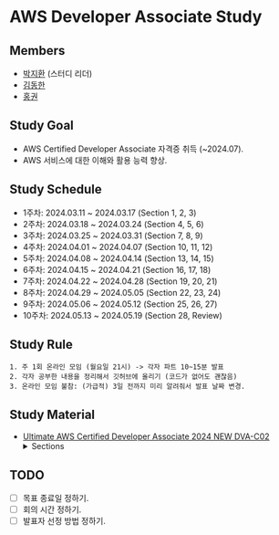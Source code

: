 # AWS Developer Associate Study

## Members

- [박지환](https://github.com/aptheparker) (스터디 리더)
- [김동한](https://github.com/pendant-k)
- [홍권](https://github.com/gwonhong)

## Study Goal

- AWS Certified Developer Associate 자격증 취득 (~2024.07).
- AWS 서비스에 대한 이해와 활용 능력 향상.

## Study Schedule

- 1주차: 2024.03.11 ~ 2024.03.17 (Section 1, 2, 3)
- 2주차: 2024.03.18 ~ 2024.03.24 (Section 4, 5, 6)
- 3주차: 2024.03.25 ~ 2024.03.31 (Section 7, 8, 9)
- 4주차: 2024.04.01 ~ 2024.04.07 (Section 10, 11, 12)
- 5주차: 2024.04.08 ~ 2024.04.14 (Section 13, 14, 15)
- 6주차: 2024.04.15 ~ 2024.04.21 (Section 16, 17, 18)
- 7주차: 2024.04.22 ~ 2024.04.28 (Section 19, 20, 21)
- 8주차: 2024.04.29 ~ 2024.05.05 (Section 22, 23, 24)
- 9주차: 2024.05.06 ~ 2024.05.12 (Section 25, 26, 27)
- 10주차: 2024.05.13 ~ 2024.05.19 (Section 28, Review)

## Study Rule

```
1. 주 1회 온라인 모임 (월요일 21시) -> 각자 파트 10~15분 발표
2. 각자 공부한 내용을 정리해서 깃허브에 올리기 (코드가 없어도 괜찮음)
3. 온라인 모임 불참: (가급적) 3일 전까지 미리 알려줘서 발표 날짜 변경.
```

## Study Material

- [Ultimate AWS Certified Developer Associate 2024 NEW DVA-C02](https://www.udemy.com/share/101WgC3@htHqFfYBfVBcDYA8zfB0IIntjwtVntJ19xRjWHa29fAbwrVi5kZnp3kqdhjL2j4ixA==/)
  <details>
  <summary>Sections</summary>
  1. IAM & AWS CLI<br>
  2. EC2 Fundamentals<br>
  3. EC2 Instance Storage<br>
  4. ELB + ASG<br>
  5. RDS + Aurora + ElastiCache<br>
  6. Route 53<br>
  7. VPC<br>
  8. S3<br>
  9. CLI, SDK, IAM Roles & Policies<br>
  10. Advanced AWS S3<br>
  11. S3 Security<br>
  12. CloudFront<br>
  13. ECS, ECR & Fargate - Docker in AWS<br>
  14. Elastic Beanstalk<br>
  15. CloudFormation<br>
  16. SQS, SNS, Kinesis<br>
  17. CloudWatch, X-Ray & CloudTrail<br>
  18. Lambda<br>
  19. DynamoDB<br>
  20. API Gateway<br>
  21. CI/CD: CodeCommit, CodePipeline, CodeBuild, CodeDeploy<br>
  22. Serverless Application Model (SAM)<br>
  23. Cloud Development Kit (CDK)<br>
  24. Cognito User Pools, Cognito Identity Pools, Cognito Sync<br>
  25. Step Functions, AppSync<br>
  26. Advanced Identity<br>
  27. Security: KMS, Encryption SDK, SSM Parameter Store, IAM & STS<br>
  28. Other Services<br>
  </details>

## TODO

- [ ] 목표 종료일 정하기.
- [ ] 회의 시간 정하기.
- [ ] 발표자 선정 방법 정하기.